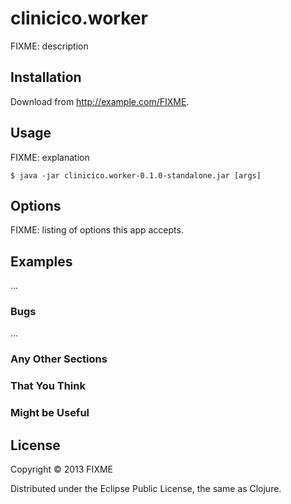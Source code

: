 # clinicico.worker

FIXME: description

## Installation

Download from http://example.com/FIXME.

## Usage

FIXME: explanation

    $ java -jar clinicico.worker-0.1.0-standalone.jar [args]

## Options

FIXME: listing of options this app accepts.

## Examples

...

### Bugs

...

### Any Other Sections
### That You Think
### Might be Useful

## License

Copyright © 2013 FIXME

Distributed under the Eclipse Public License, the same as Clojure.
